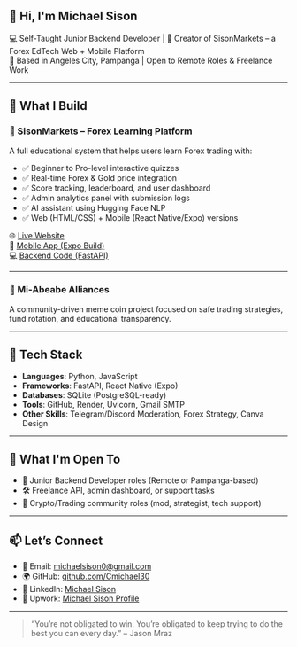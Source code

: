 ## 👋 Hi, I'm Michael Sison

💻 Self-Taught Junior Backend Developer | 🎯 Creator of SisonMarkets – a Forex EdTech Web + Mobile Platform  
📍 Based in Angeles City, Pampanga | Open to Remote Roles & Freelance Work

---

## 🧠 What I Build

### 🔹 SisonMarkets – Forex Learning Platform  
A full educational system that helps users learn Forex trading with:
- ✅ Beginner to Pro-level interactive quizzes
- ✅ Real-time Forex & Gold price integration
- ✅ Score tracking, leaderboard, and user dashboard
- ✅ Admin analytics panel with submission logs
- ✅ AI assistant using Hugging Face NLP
- ✅ Web (HTML/CSS) + Mobile (React Native/Expo) versions

🌐 [Live Website](https://sisonmarkets.onrender.com)  
📱 [Mobile App (Expo Build)](https://expo.dev/accounts/cmichael30/projects/sisonmarkets-app)  
💻 [Backend Code (FastAPI)](https://github.com/Cmichael30/forex-backend)

---

### 🔹 Mi-Abeabe Alliances  
A community-driven meme coin project focused on safe trading strategies, fund rotation, and educational transparency.

---

## 🔧 Tech Stack

- **Languages**: Python, JavaScript  
- **Frameworks**: FastAPI, React Native (Expo)  
- **Databases**: SQLite (PostgreSQL-ready)  
- **Tools**: GitHub, Render, Uvicorn, Gmail SMTP  
- **Other Skills**: Telegram/Discord Moderation, Forex Strategy, Canva Design

---

## 🧰 What I'm Open To

- 💼 Junior Backend Developer roles (Remote or Pampanga-based)
- 🛠 Freelance API, admin dashboard, or support tasks
- 🤝 Crypto/Trading community roles (mod, strategist, tech support)

---

## 📫 Let’s Connect

- 📧 Email: [michaelsison0@gmail.com](mailto:michaelsison0@gmail.com)  
- 🌍 GitHub: [github.com/Cmichael30](https://github.com/Cmichael30)  
- 👔 LinkedIn: [Michael Sison](https://www.linkedin.com/in/michael-sison-480002205)  
- 💼 Upwork: [Michael Sison Profile](https://www.upwork.com/freelancers/~01f72cbdb230b03f15)

---

> “You’re not obligated to win. You’re obligated to keep trying to do the best you can every day.” – Jason Mraz

